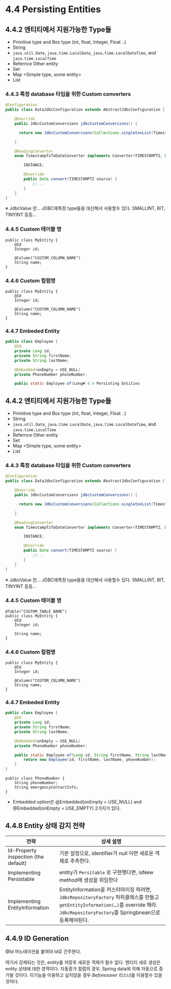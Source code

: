 # 4.4 Persisting Entities


## 4.4.2 엔티티에서 지원가능한 Type들

* Primitive type and Box type (int, float, Integer, Float ..)
* String
* ```java.util.Date```, ```java.time.LocalDate```, ```java.time.LocalDateTime```, and ```java.time.LocalTime```
* Refernce Other entity
* Set <some Entity>
* Map <Simple type, some entity>
* List <some entity> 


### 4.4.3 특정 database 타입을 위한 Custom converters

```java
@Configuration
public class DataJdbcConfiguration extends AbstractJdbcConfiguration {

    @Override
    public JdbcCustomConversions jdbcCustomConversions() {

      return new JdbcCustomConversions(Collections.singletonList(TimestampTzToDateConverter.INSTANCE));

    }

    @ReadingConverter
    enum TimestampTzToDateConverter implements Converter<TIMESTAMPTZ, Date> {

        INSTANCE;

        @Override
        public Date convert(TIMESTAMPTZ source) {
            //...
        }
    }
}
```

※ JdbcValue 란...
JDBC에특정 type들을 대신해서 사용할수 있다. SMALLINT, BIT, TINYINT 등등...


### 4.4.5 Custom 테이블 명
```
public class MyEntity {
    @Id
    Integer id;

    @Column("CUSTOM_COLUMN_NAME")
    String name;
}
```

### 4.4.6 Custom 컬럼명
```
public class MyEntity {
    @Id
    Integer id;

    @Column("CUSTOM_COLUMN_NAME")
    String name;
}
```


### 4.4.7 Embeded Entity
```java
public class Employee {
    @Id
    private Long id;
    private String firstName;
    private String lastName;

    @Embedded(onEmpty = USE_NULL)
    private PhoneNumber phoneNumber;

    public static Employee of(Long# 4.4 Persisting Entities
```

## 4.4.2 엔티티에서 지원가능한 Type들

* Primitive type and Box type (int, float, Integer, Float ..)
* String
* `java.util.Date`, `java.time.LocalDate`, ```java.time.LocalDateTime```, and ```java.time.LocalTime```
* Refernce Other entity
* Set<some Entity>
* Map <Simple type, some entity>
* List<some entity> 


### 4.4.3 특정 database 타입을 위한 Custom converters

```java
@Configuration
public class DataJdbcConfiguration extends AbstractJdbcConfiguration {

    @Override
    public JdbcCustomConversions jdbcCustomConversions() {

      return new JdbcCustomConversions(Collections.singletonList(TimestampTzToDateConverter.INSTANCE));

    }

    @ReadingConverter
    enum TimestampTzToDateConverter implements Converter<TIMESTAMPTZ, Date> {

        INSTANCE;

        @Override
        public Date convert(TIMESTAMPTZ source) {
            //...
        }
    }
}
```

※ JdbcValue 란...
JDBC에특정 type들을 대신해서 사용할수 있다. SMALLINT, BIT, TINYINT 등등...


### 4.4.5 Custom 테이블 명
```
@Table("CUSTOM_TABLE_NAME")
public class MyEntity {
    @Id
    Integer id;

    String name;
}
```

### 4.4.6 Custom 컬럼명
```
public class MyEntity {
    @Id
    Integer id;

    @Column("CUSTOM_COLUMN_NAME")
    String name;
}
```


### 4.4.7 Embeded Entity
```java
public class Employee {
    @Id
    private Long id;
    private String firstName;
    private String lastName;

    @Embedded(onEmpty = USE_NULL)
    private PhoneNumber phoneNumber;

    public static Employee of(Long id, String firstName, String lastName, PhoneNumber phoneNumber) {
        return new Employee(id, firstName, lastName, phoneNumber);
    }
}
```
```
public class PhoneNumber {
    String phoneNumber;
    String emergencyContactInfo;
}
```

* Embedded option은 @Embedded(onEmpty = USE_NULL) and @Embedded(onEmpty = USE_EMPTY) 2가지가 있다.


## 4.4.8 Entity 상태 감지 전략

| 전략 | 상세 설명|
|---|---|
| Id-Property inspection (the default)| 기본 설정으로, identifier가 null 이면 새로운 객체로 추측한다.|
|Implementing Persistable| entity가 `Persitable` 로 구현햇다면, isNew method에 생성을 위임한다|
|Implementing EntityInformation| EntityInformation을 커스터마이징 하려면, `JdbcRepositoryFactory` 하위클래스를 만들고  `getEntityInformation(…)`를  override 해라. `JdbcRepositoryFactory`를 Springbnean으로 등록해야된다.|


## 4.4.9  ID Generation
@Id 어노테이션을 붙여야 Id로 간주한다.

여기서 강제되는 것은, entity를 저장후 새로운 객체가 될수 없다. 엔티티 새로 생성은 entity 상태에 대한 영역이다. 자동증가 컬럼의 경우, Spring data에 의해 자동으로 증가될 것이다. 이기능을 이용하고 싶지않을 경우 *Beforesaver* 리스너를 이용할수 있을 것이다.

